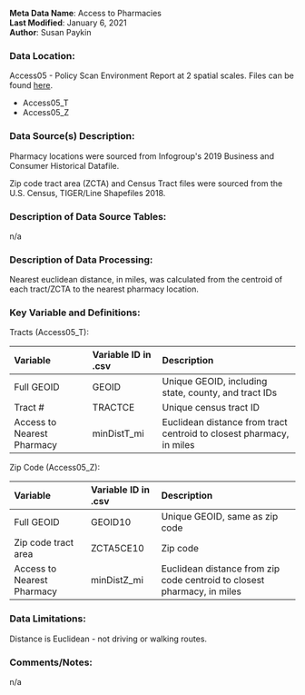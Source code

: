 **Meta Data Name**: Access to Pharmacies  
**Last Modified**: January 6, 2021   
**Author**: Susan Paykin    

### Data Location: 
Access05 - Policy Scan Environment Report at 2 spatial scales. Files can be found [here](https://github.com/GeoDaCenter/opioid-policy-scan/tree/master/Policy_Scan/data_final).
* Access05_T  
* Access05_Z  

### Data Source(s) Description:  
Pharmacy locations were sourced from Infogroup's 2019 Business and Consumer Historical Datafile.

Zip code tract area (ZCTA) and Census Tract files were sourced from the U.S. Census, TIGER/Line Shapefiles 2018. 

### Description of Data Source Tables: 
n/a

### Description of Data Processing: 
Nearest euclidean distance, in miles, was calculated from the centroid of each tract/ZCTA to the nearest pharmacy location.

### Key Variable and Definitions:

Tracts (Access05_T):

| Variable | Variable ID in .csv | Description |
|:---------|:--------------------|:------------|
| Full GEOID | GEOID | Unique GEOID, including state, county, and tract IDs |
| Tract # | TRACTCE | Unique census tract ID |
| Access to Nearest Pharmacy | minDistT_mi | Euclidean distance from tract centroid to closest pharmacy, in miles |

Zip Code (Access05_Z):

| Variable | Variable ID in .csv | Description |
|:---------|:--------------------|:------------|
| Full GEOID | GEOID10 | Unique GEOID, same as zip code |
| Zip code tract area | ZCTA5CE10 | Zip code |
| Access to Nearest Pharmacy | minDistZ_mi | Euclidean distance from zip code centroid to closest pharmacy, in miles |

### Data Limitations:
Distance is Euclidean - not driving or walking routes. 

### Comments/Notes:
n/a
